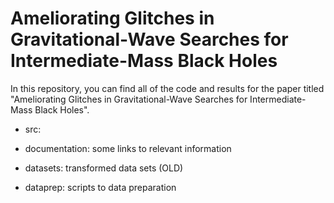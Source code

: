 # Ameliorating Glitches in Gravitational-Wave Searches for Intermediate-Mass Black Holes

In this repository, you can find all of the code and results for the paper titled "Ameliorating Glitches in Gravitational-Wave Searches for Intermediate-Mass Black Holes".


- src: 

- documentation: some links to relevant information

- datasets: transformed data sets (OLD)

- dataprep: scripts to data preparation
